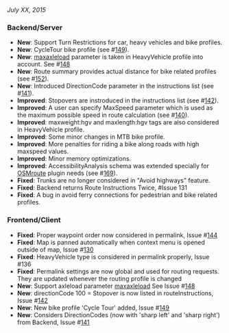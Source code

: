 *July XX, 2015*

### Backend/Server

-  **New**: Support Turn Restrictions for car, heavy vehicles and bike profiles.
-  **New**: CycleTour bike profile (see #[149](https://github.com/GIScience/openrouteservice/issues/149)).
-  **New**: [maxaxleload](http://wiki.openstreetmap.org/wiki/Key:maxaxleload) parameter is taken in HeavyVehicle profile into account. See #[148](https://github.com/GIScience/openrouteservice/issues/148)
-  **New**: Route summary provides actual distance for bike related profiles (see #[152](https://github.com/GIScience/openrouteservice/issues/152)).
-  **New**: Introduced DirectionCode parameter in the instructions list (see #[141](https://github.com/GIScience/openrouteservice/issues/141)).
-  **Improved**: Stopovers are instroduced in the instructions list (see #[142](https://github.com/GIScience/openrouteservice/issues/142)).
-  **Improved**: A user can specify MaxSpeed parameter which is used as the maximum possible speed in route calculation (see #[140](https://github.com/GIScience/openrouteservice/issues/140)).
-  **Improved**: maxweight:hgv and maxlength:hgv tags are also considered in HeavyVehicle profile.
-  **Improved**: Some minor changes in MTB bike profile.
-  **Improved**: More penalties for riding a bike along roads with high maxspeed values.
-  **Improved**: Minor memory optimizations.
-  **Improved**: AccessibilityAnalysis schema was extended specially for [OSMroute](https://github.com/Geolicious/OSMroute) plugin needs (see #[169](https://github.com/GIScience/openrouteservice/issues/169)).
-  **Fixed**: Trunks are no longer considered in "Avoid highways" feature.
-  **Fixed**: Backend returns Route Instructions Twice, #Issue 131
-  **Fixed**: A bug in avoid ferry connections for pedestrian and bike related profiles.
  
### Frontend/Client

-  **Fixed**: Proper waypoint order now considered in permalink, Issue #[144](https://github.com/GIScience/openrouteservice/issues/144)
-  **Fixed**: Map is panned automatically when context menu is opened outside of map, Issue #[130](https://github.com/GIScience/openrouteservice/issues/130)
-  **Fixed**: HeavyVehicle type is considered in permalink properly, Issue #136
-  **Fixed**: Permalink settings are now global and used for routing requests. They are updated whenever the routing profile is changed
-  **New**: Support axleload parameter [maxaxleload](http://wiki.openstreetmap.org/wiki/Key:maxaxleload)  See Issue #[148](https://github.com/GIScience/openrouteservice/issues/148)
-  **New**: directionCode 100 = Stopover is now listed in routeInstructions, Issue #[142](https://github.com/GIScience/openrouteservice/issues/142)
-  **New**: New bike profile 'Cycle Tour' added, Issue #[149](https://github.com/GIScience/openrouteservice/issues/149)
-  **New**: Considers DirectionCodes (now with 'sharp left' and 'sharp right') from Backend, Issue #[141](https://github.com/GIScience/openrouteservice/issues/141)


